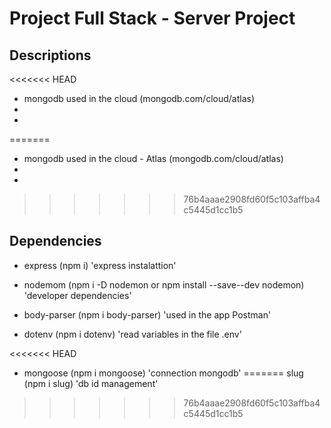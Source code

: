 # Project Full Stack - Server Project

## Descriptions

<<<<<<< HEAD
- mongodb used in the cloud (mongodb.com/cloud/atlas)
-
-
=======
- mongodb used in the cloud - Atlas (mongodb.com/cloud/atlas)
- 
- 
>>>>>>> 76b4aaae2908fd60f5c103affba4c5445d1cc1b5

## Dependencies

- express (npm i) 'express instalattion'

- nodemom (npm i -D nodemon or npm install --save--dev nodemon) 'developer dependencies'

- body-parser (npm i body-parser) 'used in the app Postman'

- dotenv (npm i dotenv) 'read variables in the file .env'

<<<<<<< HEAD
- mongoose (npm i mongoose) 'connection mongodb'
=======
slug (npm i slug) 'db id management'
>>>>>>> 76b4aaae2908fd60f5c103affba4c5445d1cc1b5
